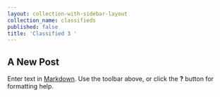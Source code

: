 ```yaml
---
layout: collection-with-sidebar-layout
collection_name: classifieds
published: false
title: 'Classified 3 '
---
```

## A New Post

Enter text in [Markdown](http://daringfireball.net/projects/markdown/). Use the toolbar above, or click the **?** button for formatting help.
